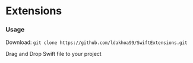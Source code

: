 # Extensions

### Usage
Download:
```git clone https://github.com/ldakhoa99/SwiftExtensions.git```

Drag and Drop Swift file to your project

 
